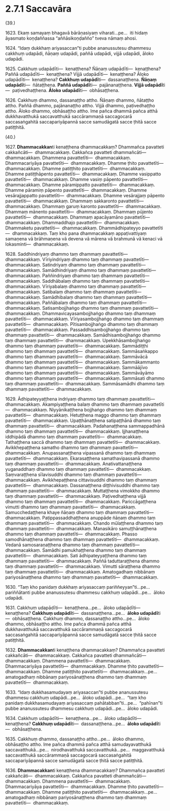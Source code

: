 

# 2.7.1 Saccavāra




(39.)

1623\. Ekaṃ samayaṃ bhagavā bārāṇasiyaṃ viharati…pe…  iti hidaṃ āyasmato koṇḍaññassa “aññāsikoṇḍañño” tveva nāmaṃ ahosi.

1624\. “Idaṃ dukkhaṃ ariyasaccan”ti pubbe ananussutesu dhammesu cakkhuṃ udapādi, ñāṇaṃ udapādi, paññā udapādi, vijjā udapādi, āloko udapādi.

1625\. Cakkhuṃ udapādīti—  kenaṭṭhena? Ñāṇaṃ udapādīti—  kenaṭṭhena? Paññā udapādīti—  kenaṭṭhena? Vijjā udapādīti—  kenaṭṭhena? Āloko udapādīti—  kenaṭṭhena? **Cakkhuṃ udapādī**ti—  dassanaṭṭhena. **Ñāṇaṃ udapādī**ti—  ñātaṭṭhena. **Paññā udapādī**ti—  pajānanaṭṭhena. **Vijjā udapādī**ti—  paṭivedhaṭṭhena. **Āloko udapādī**ti—  obhāsaṭṭhena.

1626\. Cakkhuṃ dhammo, dassanaṭṭho attho. Ñāṇaṃ dhammo, ñātaṭṭho attho. Paññā dhammo, pajānanaṭṭho attho. Vijjā dhammo, paṭivedhaṭṭho attho. Āloko dhammo, obhāsaṭṭho attho. Ime pañca dhammā pañca atthā dukkhavatthukā saccavatthukā saccārammaṇā saccagocarā saccasaṅgahitā saccapariyāpannā sacce samudāgatā sacce ṭhitā sacce patiṭṭhitā.

(40.)

1627\. **Dhammacakkan**ti kenaṭṭhena dhammacakkaṃ? Dhammañca pavatteti cakkañcāti—  dhammacakkaṃ. Cakkañca pavatteti dhammañcāti—  dhammacakkaṃ. Dhammena pavattetīti—  dhammacakkaṃ. Dhammacariyāya pavattetīti—  dhammacakkaṃ. Dhamme ṭhito pavattetīti—  dhammacakkaṃ. Dhamme patiṭṭhito pavattetīti—  dhammacakkaṃ. Dhamme patiṭṭhāpento pavattetīti—  dhammacakkaṃ. Dhamme vasippatto pavattetīti—  dhammacakkaṃ. Dhamme vasiṃ pāpento pavattetīti—  dhammacakkaṃ. Dhamme pāramippatto pavattetīti—  dhammacakkaṃ. Dhamme pāramiṃ pāpento pavattetīti—  dhammacakkaṃ. Dhamme vesārajjappatto pavattetīti—  dhammacakkaṃ. Dhamme vesārajjaṃ pāpento pavattetīti—  dhammacakkaṃ. Dhammaṃ sakkaronto pavattetīti—  dhammacakkaṃ. Dhammaṃ garuṃ karonto pavattetīti—  dhammacakkaṃ. Dhammaṃ mānento pavattetīti—  dhammacakkaṃ. Dhammaṃ pūjento pavattetīti—  dhammacakkaṃ. Dhammaṃ apacāyamāno pavattetīti—  dhammacakkaṃ. Dhammaddhajo pavattetīti—  dhammacakkaṃ. Dhammaketu pavattetīti—  dhammacakkaṃ. Dhammādhipateyyo pavattetīti—  dhammacakkaṃ. Taṃ kho pana dhammacakkaṃ appaṭivattiyaṃ samaṇena vā brāhmaṇena vā devena vā mārena vā brahmunā vā kenaci vā lokasminti—  dhammacakkaṃ.

1628\. Saddhindriyaṃ dhammo taṃ dhammaṃ pavattetīti—  dhammacakkaṃ. Vīriyindriyaṃ dhammo taṃ dhammaṃ pavattetīti—  dhammacakkaṃ. Satindriyaṃ dhammo taṃ dhammaṃ pavattetīti—  dhammacakkaṃ. Samādhindriyaṃ dhammo taṃ dhammaṃ pavattetīti—  dhammacakkaṃ. Paññindriyaṃ dhammo taṃ dhammaṃ pavattetīti—  dhammacakkaṃ. Saddhābalaṃ dhammo taṃ dhammaṃ pavattetīti—  dhammacakkaṃ. Vīriyabalaṃ dhammo taṃ dhammaṃ pavattetīti—  dhammacakkaṃ. Satibalaṃ dhammo taṃ dhammaṃ pavattetīti—  dhammacakkaṃ. Samādhibalaṃ dhammo taṃ dhammaṃ pavattetīti—  dhammacakkaṃ. Paññābalaṃ dhammo taṃ dhammaṃ pavattetīti—  dhammacakkaṃ. Satisambojjhaṅgo dhammo taṃ dhammaṃ pavattetīti—  dhammacakkaṃ. Dhammavicayasambojjhaṅgo dhammo taṃ dhammaṃ pavattetīti—  dhammacakkaṃ. Vīriyasambojjhaṅgo dhammo taṃ dhammaṃ pavattetīti—  dhammacakkaṃ. Pītisambojjhaṅgo dhammo taṃ dhammaṃ pavattetīti—  dhammacakkaṃ. Passaddhisambojjhaṅgo dhammo taṃ dhammaṃ pavattetīti—  dhammacakkaṃ. Samādhisambojjhaṅgo dhammo taṃ dhammaṃ pavattetīti—  dhammacakkaṃ. Upekkhāsambojjhaṅgo dhammo taṃ dhammaṃ pavattetīti—  dhammacakkaṃ. Sammādiṭṭhi dhammo taṃ dhammaṃ pavattetīti—  dhammacakkaṃ. Sammāsaṅkappo dhammo taṃ dhammaṃ pavattetīti—  dhammacakkaṃ. Sammāvācā dhammo taṃ dhammaṃ pavattetīti—  dhammacakkaṃ. Sammākammanto dhammo taṃ dhammaṃ pavattetīti—  dhammacakkaṃ. Sammāājīvo dhammo taṃ dhammaṃ pavattetīti—  dhammacakkaṃ. Sammāvāyāmo dhammo taṃ dhammaṃ pavattetīti—  dhammacakkaṃ. Sammāsati dhammo taṃ dhammaṃ pavattetīti—  dhammacakkaṃ. Sammāsamādhi dhammo taṃ dhammaṃ pavattetīti—  dhammacakkaṃ.

1629\. Ādhipateyyaṭṭhena indriyaṃ dhammo taṃ dhammaṃ pavattetīti—  dhammacakkaṃ. Akampiyaṭṭhena balaṃ dhammo taṃ dhammaṃ pavattetīti—  dhammacakkaṃ. Niyyānikaṭṭhena bojjhaṅgo dhammo taṃ dhammaṃ pavattetīti—  dhammacakkaṃ. Hetuṭṭhena maggo dhammo taṃ dhammaṃ pavattetīti—  dhammacakkaṃ. Upaṭṭhānaṭṭhena satipaṭṭhānā dhammo taṃ dhammaṃ pavattetīti—  dhammacakkaṃ. Padahanaṭṭhena sammappadhānā dhammo taṃ dhammaṃ pavattetīti—  dhammacakkaṃ. Ijjhanaṭṭhena iddhipādā dhammo taṃ dhammaṃ pavattetīti—  dhammacakkaṃ. Tathaṭṭhena saccā dhammo taṃ dhammaṃ pavattetīti—  dhammacakkaṃ. Avikkhepaṭṭhena samatho dhammo taṃ dhammaṃ pavattetīti—  dhammacakkaṃ. Anupassanaṭṭhena vipassanā dhammo taṃ dhammaṃ pavattetīti—  dhammacakkaṃ. Ekarasaṭṭhena samathavipassanā dhammo taṃ dhammaṃ pavattetīti—  dhammacakkaṃ. Anativattanaṭṭhena yuganaddhaṃ dhammo taṃ dhammaṃ pavattetīti—  dhammacakkaṃ. Saṃvaraṭṭhena sīlavisuddhi dhammo taṃ dhammaṃ pavattetīti—  dhammacakkaṃ. Avikkhepaṭṭhena cittavisuddhi dhammo taṃ dhammaṃ pavattetīti—  dhammacakkaṃ. Dassanaṭṭhena diṭṭhivisuddhi dhammo taṃ dhammaṃ pavattetīti—  dhammacakkaṃ. Muttaṭṭhena vimokkho dhammo taṃ dhammaṃ pavattetīti—  dhammacakkaṃ. Paṭivedhaṭṭhena vijjā dhammo taṃ dhammaṃ pavattetīti—  dhammacakkaṃ. Pariccāgaṭṭhena vimutti dhammo taṃ dhammaṃ pavattetīti—  dhammacakkaṃ. Samucchedaṭṭhena khaye ñāṇaṃ dhammo taṃ dhammaṃ pavattetīti—  dhammacakkaṃ. Paṭippassaddhaṭṭhena anuppāde ñāṇaṃ dhammo taṃ dhammaṃ pavattetīti—  dhammacakkaṃ. Chando mūlaṭṭhena dhammo taṃ dhammaṃ pavattetīti—  dhammacakkaṃ. Manasikāro samuṭṭhānaṭṭhena dhammo taṃ dhammaṃ pavattetīti—  dhammacakkaṃ. Phasso samodhānaṭṭhena dhammo taṃ dhammaṃ pavattetīti—  dhammacakkaṃ. Vedanā samosaraṇaṭṭhena dhammo taṃ dhammaṃ pavattetīti—  dhammacakkaṃ. Samādhi pamukhaṭṭhena dhammo taṃ dhammaṃ pavattetīti—  dhammacakkaṃ. Sati ādhipateyyaṭṭhena dhammo taṃ dhammaṃ pavattetīti—  dhammacakkaṃ. Paññā taduttaraṭṭhena dhammo taṃ dhammaṃ pavattetīti—  dhammacakkaṃ. Vimutti sāraṭṭhena dhammo taṃ dhammaṃ pavattetīti—  dhammacakkaṃ. Amatogadhaṃ nibbānaṃ pariyosānaṭṭhena dhammo taṃ dhammaṃ pavattetīti—  dhammacakkaṃ.

1630\. “Taṃ kho panidaṃ dukkhaṃ ariyasaccaṃ pariññeyyan”ti…pe…  pariññātanti pubbe ananussutesu dhammesu cakkhuṃ udapādi…pe…  āloko udapādi.

1631\. Cakkhuṃ udapādīti—  kenaṭṭhena…pe…  āloko udapādīti—  kenaṭṭhena? **Cakkhuṃ udapādī**ti—  dassanaṭṭhena…pe…  **āloko udapādī**ti—  obhāsaṭṭhena. Cakkhuṃ dhammo, dassanaṭṭho attho…pe…  āloko dhammo, obhāsaṭṭho attho. Ime pañca dhammā pañca atthā dukkhavatthukā saccavatthukā saccārammaṇā saccagocarā saccasaṅgahitā saccapariyāpannā sacce samudāgatā sacce ṭhitā sacce patiṭṭhitā.

1632\. **Dhammacakkan**ti kenaṭṭhena dhammacakkaṃ? Dhammañca pavatteti cakkañcāti—  dhammacakkaṃ. Cakkañca pavatteti dhammañcāti—  dhammacakkaṃ. Dhammena pavattetīti—  dhammacakkaṃ. Dhammacariyāya pavattetīti—  dhammacakkaṃ. Dhamme ṭhito pavattetīti—  dhammacakkaṃ. Dhamme patiṭṭhito pavattetīti—  dhammacakkaṃ…pe…  amatogadhaṃ nibbānaṃ pariyosānaṭṭhena dhammo taṃ dhammaṃ pavattetīti—  dhammacakkaṃ.

1633\. “Idaṃ dukkhasamudayaṃ ariyasaccan”ti pubbe ananussutesu dhammesu cakkhuṃ udapādi…pe…  āloko udapādi…pe…  “taṃ kho panidaṃ dukkhasamudayaṃ ariyasaccaṃ pahātabban”ti…pe…  “pahīnan”ti pubbe ananussutesu dhammesu cakkhuṃ udapādi…pe…  āloko udapādi.

1634\. Cakkhuṃ udapādīti—  kenaṭṭhena…pe…  āloko udapādīti—  kenaṭṭhena? **Cakkhuṃ udapādī**ti—  dassanaṭṭhena…pe…  **āloko udapādī**ti—  obhāsaṭṭhena.

1635\. Cakkhuṃ dhammo, dassanaṭṭho attho…pe…  āloko dhammo, obhāsaṭṭho attho. Ime pañca dhammā pañca atthā samudayavatthukā saccavatthukā…pe…  nirodhavatthukā saccavatthukā…pe…  maggavatthukā saccavatthukā saccārammaṇā saccagocarā saccasaṅgahitā saccapariyāpannā sacce samudāgatā sacce ṭhitā sacce patiṭṭhitā.

1636\. **Dhammacakkan**ti kenaṭṭhena dhammacakkaṃ? Dhammañca pavatteti cakkañcāti—  dhammacakkaṃ. Cakkañca pavatteti dhammañcāti—  dhammacakkaṃ. Dhammena pavattetīti—  dhammacakkaṃ. Dhammacariyāya pavattetīti—  dhammacakkaṃ. Dhamme ṭhito pavattetīti—  dhammacakkaṃ. Dhamme patiṭṭhito pavattetīti—  dhammacakkaṃ…pe…  amatogadhaṃ nibbānaṃ pariyosānaṭṭhena dhammo taṃ dhammaṃ pavattetīti—  dhammacakkaṃ.



